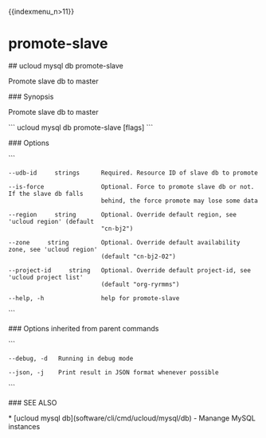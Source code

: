 {{indexmenu_n>11}}

# promote-slave

\#\# ucloud mysql db promote-slave

Promote slave db to master

\#\#\# Synopsis

Promote slave db to master

\`\`\` ucloud mysql db promote-slave \[flags\] \`\`\`

\#\#\# Options

\`\`\`

``` 
--udb-id     strings      Required. Resource ID of slave db to promote 
```

``` 
--is-force                Optional. Force to promote slave db or not. If the slave db falls
                          behind, the force promote may lose some data 
```

``` 
--region     string       Optional. Override default region, see 'ucloud region' (default
                          "cn-bj2") 
```

``` 
--zone     string         Optional. Override default availability zone, see 'ucloud region'
                          (default "cn-bj2-02") 
```

``` 
--project-id     string   Optional. Override default project-id, see 'ucloud project list'
                          (default "org-ryrmms") 
```

``` 
--help, -h                help for promote-slave 
```

\`\`\`

\#\#\# Options inherited from parent commands

\`\`\`

``` 
--debug, -d   Running in debug mode 
```

``` 
--json, -j    Print result in JSON format whenever possible 
```

\`\`\`

\#\#\# SEE ALSO

\* \[ucloud mysql db\](software/cli/cmd/ucloud/mysql/db) - Manange MySQL
instances

